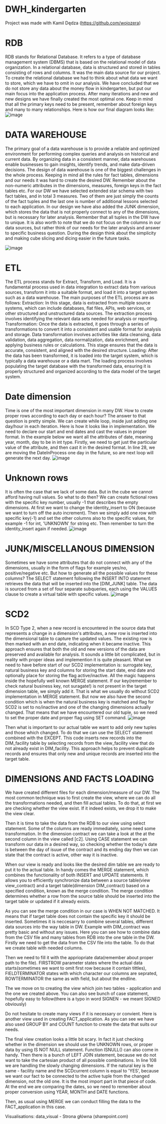 # DWH_kindergarten
Project was made with Kamil Dędza (https://github.com/wojozera)
# RDB 
RDB stands for Relational Database. It refers to a type of database management system (DBMS) that is based on the relational model of data organization. In a relational database, data is structured and stored in tables consisting of rows and columns. It was the main data source for our project. To create the relational database we had to think about what data we want to store, which we have to omit in our analysis. We have concluded that we do not store any data about the money flow in kindergarten, but put our main focus into the application process. After many iterations and new and new designs we have finally created the most optimal one. Keep in mind that all the primary keys need to be present, remember about foreign keys and many to many relationships. Here is how our final diagram looks like: 
![image](https://github.com/AgnieszkaaKuleta/DWH_kindergarden_project/assets/129444728/2fc3e1dd-9c0a-4b43-9592-661474d78a53)
 
# DATA WAREHOUSE
The primary goal of a data warehouse is to provide a reliable and optimized environment for performing complex queries and analysis on historical and current data. By organizing data in a consistent manner, data warehouses enable businesses to gain insights, identify trends, and make data-driven decisions. The design of data warehouse is one of the biggest challenges in the whole process. Keeping in mind all the rules for fact tables, dimensions and our needs it was hard to create the desired DW. Remember about the non-numeric attributes in the dimensions, measures, foreign keys in the fact tables etc. For our DW we have selected extended star schema with two fact tables, and in total 3 measures. Two of them are just simply the counts of the fact tuples and the last one is number of additional lessons selected to each application. In our design we have also added the JUNK dimension, which stores the data that is not properly connect to any of the dimensions, but is necessary for later analysis. Remember that all tuples in the DW have to unique. It is also worth to note that we do not focus on the columns in our data sources, but rather think of our needs for the later analysis and answer to specific business question. During the design think about the simplicity and making cube slicing and dicing easier in the future tasks. 

![image](https://github.com/AgnieszkaaKuleta/DWH_kindergarden_project/assets/129444728/44b5a8d4-a21b-4148-9534-0c6367af6ed7)

# ETL 
The ETL process stands for Extract, Transform, and Load. It is a fundamental process used in data integration to extract data from various sources, transform it into a suitable format, and load it into a target system such as a data warehouse. The main purposes of the ETL process are as follows:
Extraction: In this stage, data is extracted from multiple source systems, which can include databases, flat files, APIs, web services, or other structured and unstructured data sources. The extraction process involves identifying the relevant data sets needed for analysis or reporting.
Transformation: Once the data is extracted, it goes through a series of transformations to convert it into a consistent and usable format for analysis and storage. Data transformation involves activities like data cleansing, data validation, data aggregation, data normalization, data enrichment, and applying business rules or calculations. This stage ensures that the data is accurate, consistent, and aligned with the desired structure.
Loading: After the data has been transformed, it is loaded into the target system, which is typically a data warehouse or a data mart. The loading process involves populating the target database with the transformed data, ensuring it is properly structured and organized according to the data model of the target system.
# Date dimension
Time is one of the most important dimension in many DW. How to create proper rows according to each day or each hour? The answer to that question is pretty simple. We can create while loop, inside just adding one day/hour in each iteration. Here is how it looks like in implementation. We need to declare our start and end dates and cast the values in proper format. In the example below we want all the attributes of date, meaning year, month, day to be in int type. Firstly, we need to get just the particular value of the attribute, and then cast it in the desired format. In line 28, we are moving the DateInProcess one day in the future, so are next loop will generate the next day.
 ![image](https://github.com/AgnieszkaaKuleta/DWH_kindergarden_project/assets/129444728/00c23271-bcbb-47df-a70a-ebd957e1fb7c)

# Unknown rows 
It is often the case that we lack of some data. But in the cube we cannot afford having null values. So what to do then? We can create fictional rows with the specific key number, usually -1 that describes the empty dimensions. At first we want to change the identity_insert to ON (because we want to turn off the auto increment). Then we simply add one row with specific key(-1) and set the other columns also to the specific values, for example -1 for int, 'UNKNOWN' for string etc. Then remember to turn the identity_insert again if needed.
![image](https://github.com/AgnieszkaaKuleta/DWH_kindergarden_project/assets/129444728/821ce734-9c7e-4f4c-b912-e39a9ad7b032)


# JUNK/MISCELLANOUS DIMENSION
Sometimes we have some attributes that do not connect with any of the dimensions, usually in the form of flags for example yes/no, positive/negative etc. But how to generate all the possible values for these columns?  The SELECT statement following the INSERT INTO statement retrieves the data that will be inserted into the [DIM_JUNK] table. The data is sourced from a set of four separate subqueries, each using the VALUES clause to create a virtual table with specific values.
 ![image](https://github.com/AgnieszkaaKuleta/DWH_kindergarden_project/assets/129444728/1f57087f-4839-463b-b66c-ec5f1adae73d)

# SCD2 
In SCD Type 2, when a new record is encountered in the source data that represents a change in a dimension's attributes, a new row is inserted into the dimensional table to capture the updated values. The existing row is then marked with an end date, indicating when it became inactive. This approach ensures that both the old and new versions of the data are preserved and available for analysis. It sounds a little bit complicated, but in reality with proper ideas and implemention it is quite pleasant. What we need to have before start of our SCD2 implementation is: surrogate key, natural business key and columns for storing the start date, end date and optionally place for storing the flag active/inactive. All the magic happens inside the hopefully well known MERGE statement. If our key(remember to check natural business key, not suragate!) is not present in the target dimension table, we simply add it. That is what we usually do without SCD2 implementation in MERGE statement. But now we also have the second condition which is when the natural business key is matched and flag for SCD2 is set to no/inactive and one of the changing dimensions actually changed. That means that we have encountered our old tuple, so we need to set the proper date and proper flag using SET command.
 ![image](https://github.com/AgnieszkaaKuleta/DWH_kindergarden_project/assets/129444728/b0b1920a-1826-4cb7-9dfe-0685fcdfae30)

Then what is important to our actual table we want to add only new tuples and those which changed. To do that we can use the SELECT statement combined with the EXCEPT. This code inserts new records into the DIM_facility table by selecting records from the view_facility view that do not already exist in DIM_facility. This approach helps to prevent duplicate records and ensures that only new and unique records are inserted into the target table.
 
 
# DIMENSIONS AND FACTS LOADING
We have created different files for each dimension/measure of our DW. The most common technique was to first create the view, where we can do all the transformations needed, and then fill actual tables. To do that, at first we are checking whether the view exist. If it indeed exists, we drop it to make the view clear.
 
Then it is time to take the data from the RDB to our view using select statement. Some of the columns are ready immediately, some need some transformation. In the dimension contract we can take a look at the at the second column in the view called [c2]. Using CASE statement we can transform our data in a desired way, so checking whether the today's date is between the day of isuue of the contract and its ending day then we can state that the contract is active, other way it is inactive.
 
When our view is ready and looks like the desired dim table we are ready to put it to the actual table. In handy comes the MERGE statement, which combines the functionality of both INSERT and UPDATE statements. It allows you to efficiently synchronize data between a source table(view view_contract) and a target table(dimension DIM_contract) based on a specified condition, known as the merge condition. The merge condition determines whether a row from the source table should be inserted into the target table or updated if it already exists.
 
As you can see the merge condition in our case is WHEN NOT MATCHED. It means that if target table does not contain the specific key it should be inserted. 
Sometimes it is neccesarry to combine several tables, different data sources into the way table in DW. Example with DIM_contract was pretty basic and without any issues. Here you can see how to combine data from the CSV file and many tables from RDB into the one table in the DW.
Firstly we need to get the data from the CSV file into the table. To do that we create table with needed columns.
 
Then we need to fill it with the appriopriate data(remember about proper path to the file).
FIRSTROW parameter states where the actual data starts(sometimes we want to omit first row because it contain tittles), FIELDTERMINATOR states with which character our columns are seprated, ROWTERMINATOR the same as with field, but about the endline.
 
The we move on to creating the view which join two tables - application and the one we created above. You can also see bunch of case statement, hopefully easy to follow(there is a typo in word SIGNEN - we meant SIGNED obviously)
 
Do not hesitate to create many views if it is necessary or convient. Here is another view used in creating FACT_application. As you can see we have also used GROUP BY and COUNT function to create the data that suits our needs.
 
The final view creation looks a little bit scary. In fact it just checking whether in the dimension we should use the UNKNOWN rows, or proper data by using IS NOT NULL statement. Function ISNULL() can also come in handy. Then there is a bunch of LEFT JOIN statement, because we do not want to take the cartesian product of all possible combinations. In line 108 we are handling the slowly changing dimensions. If the natural key is the same - facility name and the SCDcurrent column is equal to 'YES', because we want our fact to be connected to the active tuple from the changed dimension, not the old one. It is the most import part in that piece of code. At the end we are comparing the dates, so we need to remember about proper conversion using YEAR, MONTH and DATE functions.
 
Then, as usual using MERGE we can conduct filling the data to the FACT_application in this case.
 
Visualisations: data_visual - Strona główna (sharepoint.com)
